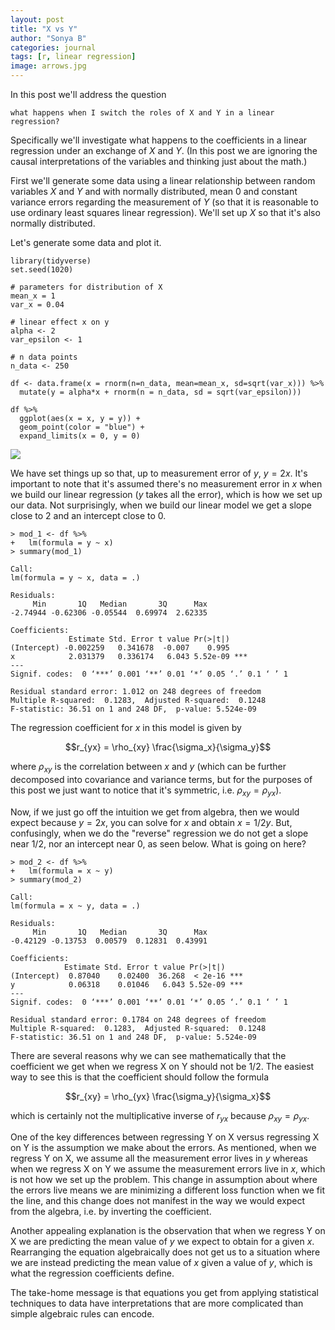 ```yaml
---
layout: post
title: "X vs Y"
author: "Sonya B"
categories: journal
tags: [r, linear regression]
image: arrows.jpg
---
```


In this post we'll address the question

    what happens when I switch the roles of X and Y in a linear regression?

Specifically we'll investigate what happens to the coefficients in a linear regression under an exchange of $X$ and $Y$. (In this post we are ignoring the causal interpretations of the variables and thinking just about the math.)

First we'll generate some data using a linear relationship between random variables $X$ and $Y$ and with normally distributed, mean 0 and constant variance errors regarding the measurement of $Y$ (so that it is reasonable to use ordinary least squares linear regression). We'll set up $X$ so that it's also normally distributed.

Let's generate some data and plot it.

```
library(tidyverse)
set.seed(1020)

# parameters for distribution of X
mean_x = 1
var_x = 0.04

# linear effect x on y
alpha <- 2
var_epsilon <- 1

# n data points
n_data <- 250

df <- data.frame(x = rnorm(n=n_data, mean=mean_x, sd=sqrt(var_x))) %>%
  mutate(y = alpha*x + rnorm(n = n_data, sd = sqrt(var_epsilon)))

df %>%
  ggplot(aes(x = x, y = y)) +
  geom_point(color = "blue") +
  expand_limits(x = 0, y = 0)
```

![](https://meticulousdatascience.com/assets/img/x_versus_y_data.png)

We have set things up so that, up to measurement error of $y$, $y = 2x$. It's important to note that it's assumed there's no measurement error in $x$ when we build our linear regression ($y$ takes all the error), which is how we set up our data. Not surprisingly, when we build our linear model we get a slope close to 2 and an intercept close to 0.

```
> mod_1 <- df %>%
+   lm(formula = y ~ x)
> summary(mod_1)

Call:
lm(formula = y ~ x, data = .)

Residuals:
     Min       1Q   Median       3Q      Max 
-2.74944 -0.62306 -0.05544  0.69974  2.62335 

Coefficients:
             Estimate Std. Error t value Pr(>|t|)    
(Intercept) -0.002259   0.341678  -0.007    0.995    
x            2.031379   0.336174   6.043 5.52e-09 ***
---
Signif. codes:  0 ‘***’ 0.001 ‘**’ 0.01 ‘*’ 0.05 ‘.’ 0.1 ‘ ’ 1

Residual standard error: 1.012 on 248 degrees of freedom
Multiple R-squared:  0.1283,  Adjusted R-squared:  0.1248 
F-statistic: 36.51 on 1 and 248 DF,  p-value: 5.524e-09
```

The regression coefficient for $x$ in this model is given by

$$r_{yx} = \rho_{xy} \frac{\sigma_x}{\sigma_y}$$

where $\rho_{xy}$ is the correlation between $x$ and $y$ (which can be further decomposed into covariance and variance terms, but for the purposes of this post we just want to notice that it's symmetric, i.e. $\rho_{xy} = \rho_{yx}$). 

Now, if we just go off the intuition we get from algebra, then we would expect because $y = 2x$, you can solve for $x$ and obtain $x = 1/2 y$. But, confusingly, when we do the "reverse" regression we do not get a slope near 1/2, nor an intercept near 0, as seen below. What is going on here?

```
> mod_2 <- df %>%
+   lm(formula = x ~ y)
> summary(mod_2)

Call:
lm(formula = x ~ y, data = .)

Residuals:
     Min       1Q   Median       3Q      Max 
-0.42129 -0.13753  0.00579  0.12831  0.43991 

Coefficients:
            Estimate Std. Error t value Pr(>|t|)    
(Intercept)  0.87040    0.02400  36.268  < 2e-16 ***
y            0.06318    0.01046   6.043 5.52e-09 ***
---
Signif. codes:  0 ‘***’ 0.001 ‘**’ 0.01 ‘*’ 0.05 ‘.’ 0.1 ‘ ’ 1

Residual standard error: 0.1784 on 248 degrees of freedom
Multiple R-squared:  0.1283,  Adjusted R-squared:  0.1248 
F-statistic: 36.51 on 1 and 248 DF,  p-value: 5.524e-09
```

There are several reasons why we can see mathematically that the coefficient we get when we regress X on Y should not be 1/2. The easiest way to see this is that the coefficient should follow the formula

$$r_{xy} = \rho_{yx} \frac{\sigma_y}{\sigma_x}$$

which is certainly not the multiplicative inverse of $r_{yx}$ because $\rho_{xy} = \rho_{yx}$. 

One of the key differences between regressing Y on X versus regressing X on Y is the assumption we make about the errors. As mentioned, when we regress Y on X, we assume all the measurement error lives in $y$ whereas when we regress X on Y we assume the measurement errors live in $x$, which is not how we set up the problem. This change in assumption about where the errors live means we are minimizing a different loss function when we fit the line, and this change does not manifest in the way we would expect from the algebra, i.e. by inverting the coefficient.

Another appealing explanation is the observation that when we regress Y on X we are predicting the mean value of $y$ we expect to obtain for a given $x$. Rearranging the equation algebraically does not get us to a situation where we are instead predicting the mean value of $x$ given a value of $y$, which is what the regression coefficients define.

The take-home message is that equations you get from applying statistical techniques to data have interpretations that are more complicated than simple algebraic rules can encode.
